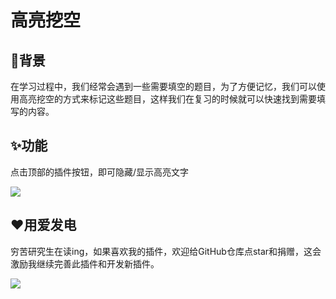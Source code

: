 # 高亮挖空


## 🤔背景

在学习过程中，我们经常会遇到一些需要填空的题目，为了方便记忆，我们可以使用高亮挖空的方式来标记这些题目，这样我们在复习的时候就可以快速找到需要填写的内容。


## ✨功能

点击顶部的插件按钮，即可隐藏/显示高亮文字

![](https://fastly.jsdelivr.net/gh/Achuan-2/PicBed/assets/高亮挖空-2024-11-29.gif)

## ❤️用爱发电

穷苦研究生在读ing，如果喜欢我的插件，欢迎给GitHub仓库点star和捐赠，这会激励我继续完善此插件和开发新插件。

![](https://fastly.jsdelivr.net/gh/Achuan-2/PicBed/assets/20241128221208-2024-11-28.png)